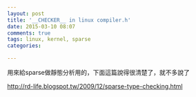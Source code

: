```yaml
---
layout: post
title: '__CHECKER__ in linux compiler.h'
date: 2015-03-10 08:07
comments: true
tags: linux, kernel, sparse
categories:

---
```

用來給sparse做靜態分析用的，下面這篇說得很清楚了，就不多說了

http://rd-life.blogspot.tw/2009/12/sparse-type-checking.html

